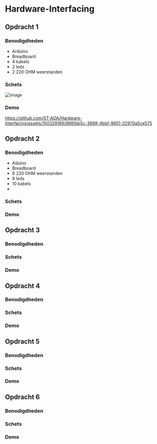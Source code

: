 # Hardware-Interfacing

## Opdracht 1

### Benodigdheden
- Arduino
- Breadboard
- 4 kabels
- 2 leds
- 2 220 OHM weerstanden

### Schets

![image](https://github.com/ST-ADA/Hardware-Interfacing/assets/150329169/92457c26-db3d-4550-8351-0d8781e2b90c)


### Demo

https://github.com/ST-ADA/Hardware-Interfacing/assets/150329169/966fbb5c-3698-4bbf-9651-32970a5ce575


## Opdracht 2

### Benodigdheden

- Aduino
- Breadboard
- 8 220 OHM weerstanden
- 8 leds
- 10 kabels
- 

### Schets

### Demo

## Opdracht 3

### Benodigdheden

### Schets

### Demo

## Opdracht 4

### Benodigdheden

### Schets

### Demo

## Opdracht 5

### Benodigdheden

### Schets

### Demo

## Opdracht 6

### Benodigdheden

### Schets

### Demo
